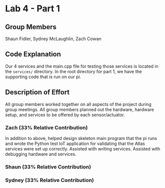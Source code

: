 # Lab 4 - Part 1

## Group Members

Shaun Fidler, Sydney McLaughlin, Zach Cowan

## Code Explanation

Our 4 services and the main.cpp file for testing those services is located in
the `services/` directory. In the root directory for part 1, we have the
supporting code that is run on our pi.

## Description of Effort

All group members worked together on all aspects of the project during group
meetings. All group members planned out the hardware, hardware setup, and
services to be offered by each sensor/actuator.

### Zach (33% Relative Contribution)

In addition to above, helped design skeleton main program that the pi runs and
wrote the Python test IoT application for validating that the Atlas services
were set up correctly. Assisted with writing services. Assisted with debugging
hardware and services.

### Shaun (33% Relative Contribution)

### Sydney (33% Relative Contribution)
